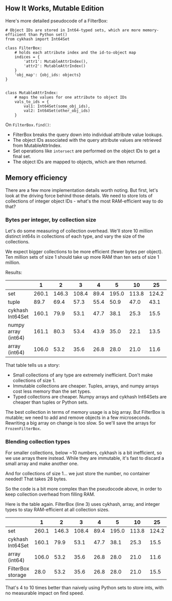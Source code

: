 ## How It Works, Mutable Edition

Here's more detailed pseudocode of a FilterBox:

```
# Object IDs are stored in Int64-typed sets, which are more memory-efficient than Python set()
from cykhash import Int64Set

class FilterBox:
    # holds each attribute index and the id-to-object map
    indices = {
        'attr1': MutableAttrIndex(),
        'attr2': MutableAttrIndex()
    }
    'obj_map': {obj_ids: objects}
}


class MutableAttrIndex: 
    # maps the values for one attribute to object IDs
    vals_to_ids = {
        val1: Int64Set(some_obj_ids), 
        val2: Int64Set(other_obj_ids)
    }
```

On `FilterBox.find()`:
 - FilterBox breaks the query down into individual attribute value lookups.
 - The object IDs associated with the query attribute values are retrieved from MutableAttrIndex.
 - Set operations like `intersect` are performed on the object IDs to get a final set.
 - The object IDs are mapped to objects, which are then returned.

## Memory efficiency

There are a few more implementation details worth noting. But first, let's look at the driving force
behind those details. We need to store lots of collections of integer object IDs - what's the most RAM-efficient way to 
do that?

### Bytes per integer, by collection size

Let's do some measuring of collection overhead. We'll store 10 million distinct int64s in collections of each
type, and vary the size of the collections. 

We expect bigger collections to be more efficient (fewer bytes per object). Ten million sets of size 1 should 
take up more RAM than ten sets of size 1 million.

Results:

|                     | 1     | 2     | 3     | 4    | 5     | 10    | 25    | 50   | 100   | 1000  | 10000 |
|---------------------|-------|-------|-------|------|-------|-------|-------|------|-------|-------|-------|
| set                 | 260.1 | 146.3 | 108.4 | 89.4 | 195.0 | 113.8 | 124.2 | 78.3 | 116.9 | 65.5  | 85.5  |
| tuple               | 89.7  | 69.4  | 57.3  | 55.4 | 50.9  | 47.0  | 43.1  | 41.8 | 41.1  | 40.6  | 40.5  |
| cykhash Int64Set    | 160.1 | 79.9  | 53.1  | 47.7 | 38.1  | 25.3  | 15.5  | 23.5 | 22.4  | 17.1  | 13.7  |
| numpy array (int64) | 161.1 | 80.3  | 53.4  | 43.9 | 35.0  | 22.1  | 13.5  | 10.9 | 9.4   | 8.2   | 8.4   |
| array (int64)       | 106.0 | 53.2  | 35.6  | 26.8 | 28.0  | 21.0  | 11.6  | 10.6 | 9.1   | 8.3   | 8.1   |

That table tells us a story:
 - Small collections of any type are extremely inefficient. Don't make collections of size 1.
 - Immutable collections are cheaper. Tuples, arrays, and numpy arrays cost less memory than the set types.
 - Typed collections are cheaper. Numpy arrays and cykhash Int64Sets are cheaper than tuples or Python sets.

The best collection in terms of memory usage is a big array. But FilterBox is mutable; we need to add and remove
objects in a few microseconds. Rewriting a big array on change is too slow. So we'll save the arrays for 
`FrozenFilterBox`. 

### Blending collection types

For smaller collections, below ~10 numbers, cykhash is a bit inefficient, so we use arrays there instead.
While they are immutable, it's fast to discard a small array and make another one.

And for collections of size 1... we just store the number, no container needed! That takes 28 bytes.

So the code is a bit more complex than the pseudocode above, in order to keep collection overhead from filling RAM.

Here is the table again. FilterBox (line 3) uses cykhash, array, and integer types to stay RAM-efficient at all 
collection sizes.

|                     | 1     | 2     | 3     | 4    | 5     | 10    | 25    | 50   | 100   | 1000  | 10000 |
|---------------------|-------|-------|-------|------|-------|-------|-------|------|-------|-------|-------|
| set                 | 260.1 | 146.3 | 108.4 | 89.4 | 195.0 | 113.8 | 124.2 | 78.3 | 116.9 | 65.5  | 85.5  |
| cykhash Int64Set    | 160.1 | 79.9  | 53.1  | 47.7 | 38.1  | 25.3  | 15.5  | 23.5 | 22.4  | 17.1  | 13.7  |
| array (int64)       | 106.0 | 53.2  | 35.6  | 26.8 | 28.0  | 21.0  | 11.6  | 10.6 | 9.1   | 8.3   | 8.1   |
| FilterBox storage   | 28.0  | 53.2  | 35.6  | 26.8 | 28.0  | 21.0  | 15.5  | 23.5 | 22.4  | 17.1  | 13.7  |

That's 4 to 10 times better than naively using Python sets to store ints, with no measurable impact on find speed.
